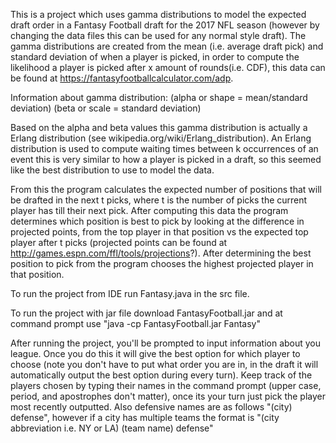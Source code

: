 This is a project which uses gamma distributions to model the expected draft order in a Fantasy Football draft for the 2017 NFL season (however by changing the data files this can be used for any normal style draft). The gamma distributions are created from the mean (i.e. average draft pick) and standard deviation of when a player is picked, in order to compute the likelihood a player is picked after x amount of rounds(i.e. CDF), this data can be found at https://fantasyfootballcalculator.com/adp.

Information about gamma distribution: (alpha or shape = mean/standard deviation) (beta or scale = standard deviation)

Based on the alpha and beta values this gamma distribution is actually a Erlang distribution (see wikipedia.org/wiki/Erlang_distribution). An Erlang distribution is used to compute waiting times between k occurrences of an event this is very similar to how a player is picked in a draft, so this seemed like the best distribution to use to model the data.

From this the program calculates the expected number of positions that will be drafted in the next t picks, where t is the number of picks the current player has till their next pick. After computing this data the program determines which position is best to pick by looking at the difference in projected points, from the top player in that position vs the expected top player after t picks (projected points can be found at http://games.espn.com/ffl/tools/projections?). After determining the best position to pick from the program chooses the highest projected player in that position.

To run the project from IDE run Fantasy.java in the src file. 

To run the project with jar file download FantasyFootball.jar and at command prompt use "java -cp FantasyFootball.jar Fantasy" 

After running the project, you'll be prompted to input information about you league. Once you do this it will give the best option for which player to choose (note you don't have to put what order you are in, in the draft it will automatically output the best option during every turn). Keep track of the players chosen by typing their names in the command prompt (upper case, period, and apostrophes don't matter), once its your turn just pick the player most recently outputted. Also defensive names are as follows "(city) defense", however if a city has multiple teams the format is "(city abbreviation i.e. NY or LA) (team name) defense"
